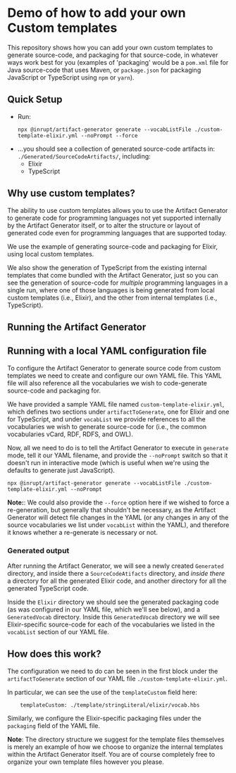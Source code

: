 # Demo of how to add your own Custom templates

This repository shows how you can add your own custom templates to generate
source-code, and packaging for that source-code, in whatever ways work best for
you (examples of 'packaging' would be a `pom.xml` file for Java source-code that
uses Maven, or `package.json` for packaging JavaScript or TypeScript using
`npm` or `yarn`).

## Quick Setup

- Run:
  ```
  npx @inrupt/artifact-generator generate --vocabListFile ./custom-template-elixir.yml --noPrompt --force
  ```
- ...you should see a collection of generated source-code artifacts in:
  `./Generated/SourceCodeArtifacts/`, including:
  - Elixir
  - TypeScript

## Why use custom templates?

The ability to use custom templates allows you to use the Artifact Generator to
generate code for programming languages not yet supported internally by the
Artifact Generator itself, or to alter the structure or layout of generated code
even for programming languages that are supported today.

We use the example of generating source-code and packaging for Elixir, using
local custom templates.

We also show the generation of TypeScript from the existing internal templates
that come bundled with the Artifact Generator, just so you can see the
generation of source-code for _multiple_ programming languages in a single run,
where one of those languages is being generated from local custom templates
(i.e., Elixir), and the other from internal templates (i.e., TypeScript).

## Running the Artifact Generator



## Running with a local YAML configuration file

To configure the Artifact Generator to generate source code from custom
templates we need to create and configure our own YAML file. This YAML file will
also reference all the vocabularies we wish to code-generate source-code and
packaging for.

We have provided a sample YAML file named `custom-template-elixir.yml`, which
defines two sections under `artifactToGenerate`, one for Elixir and one for
TypeScript, and under `vocabList` we provide references to all the vocabularies
we wish to generate source-code for (i.e., the common vocabularies vCard, RDF,
RDFS, and OWL).

Now, all we need to do is to tell the Artifact Generator to execute in
`generate` mode, tell it our YAML filename, and provide the `--noPrompt` switch
so that it doesn't run in interactive mode (which is useful when we're using the
defaults to generate just JavaScript).

```
npx @inrupt/artifact-generator generate --vocabListFile ./custom-template-elixir.yml --noPrompt
```

**Note:**: We could also provide the `--force` option here if we wished to force
a re-generation, but generally that shouldn't be necessary, as the Artifact
Generator will detect file changes in the YAML (or any changes in any of the
source vocabularies we list under `vocabList` within the YAML), and therefore it
knows whether a re-generate is necessary or not.

### Generated output

After running the Artifact Generator, we will see a newly created `Generated`
directory, and inside there a `SourceCodeAtifacts` directory, and _inside there_
a directory for all the generated Elixir code, and another directory for all the
generated TypeScript code.

Inside the `Elixir` directory we should see the generated packaging code (as was
configured in our YAML file, which we'll see below), and a `GeneratedVocab`
directory. Inside this `GeneratedVocab` directory we will see Elixir-specific
source-code for each of the vocabularies we listed in the `vocabList` section
of our YAML file.

## How does this work?

The configuration we need to do can be seen in the first block under the 
`artifactToGenerate` section of our YAML file `./custom-template-elixir.yml`.

In particular, we can see the use of the `templateCustom` field here:

```
    templateCustom: ./template/stringLiteral/elixir/vocab.hbs
```

Similarly, we configure the Elixir-specific packaging files under the
`packaging` field of the YAML file.

**Note**: The directory structure we suggest for the template files themselves
is merely an example of how we choose to organize the internal templates
within the Artifact Generator itself. You are of course completely free to
organize your own template files however you please.
